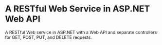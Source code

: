 # A RESTful Web Service in ASP.NET Web API

A RESTful Web service in ASP.NET with a Web API and separate controllers for GET, POST, PUT, and DELETE requests. 
